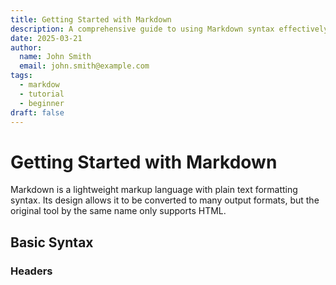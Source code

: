 ```yaml
---
title: Getting Started with Markdown
description: A comprehensive guide to using Markdown syntax effectively
date: 2025-03-21
author:
  name: John Smith
  email: john.smith@example.com
tags:
  - markdow
  - tutorial
  - beginner
draft: false
---
```


# Getting Started with Markdown

Markdown is a lightweight markup language with plain text formatting syntax. Its design allows it to be converted to many output formats, but the original tool by the same name only supports HTML.

## Basic Syntax

### Headers